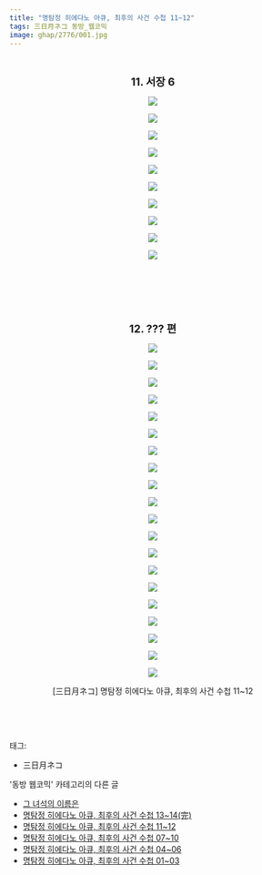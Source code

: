 ```yaml
---
title: "명탐정 히에다노 아큐, 최후의 사건 수첩 11~12"
tags: 三日月ネコ 동방_웹코믹
image: ghap/2776/001.jpg
---
```

<div class="article">
<p style="text-align: center; clear: none; float: none;"><br/></p>
<p style="text-align: center; clear: none; float: none;"><b><span style="font-size: 14pt;">11. 서장 6</span></b></p>
<p style="text-align: center; clear: none; float: none;"><img src="{{ site.nasurl }}/ghap/2776/001.jpg"/></p>
<p style="text-align: center; clear: none; float: none;"><img src="{{ site.nasurl }}/ghap/2776/002.jpg"/></p>
<p style="text-align: center; clear: none; float: none;"><img src="{{ site.nasurl }}/ghap/2776/003.jpg"/></p>
<p style="text-align: center; clear: none; float: none;"><img src="{{ site.nasurl }}/ghap/2776/004.jpg"/></p>
<p style="text-align: center; clear: none; float: none;"><img src="{{ site.nasurl }}/ghap/2776/005.jpg"/></p>
<p style="text-align: center; clear: none; float: none;"><img src="{{ site.nasurl }}/ghap/2776/006.jpg"/></p>
<p style="text-align: center; clear: none; float: none;"><img src="{{ site.nasurl }}/ghap/2776/007.jpg"/></p>
<p style="text-align: center; clear: none; float: none;"><img src="{{ site.nasurl }}/ghap/2776/008.jpg"/></p>
<p style="text-align: center; clear: none; float: none;"><img src="{{ site.nasurl }}/ghap/2776/009.jpg"/></p>
<p style="text-align: center; clear: none; float: none;"><img src="{{ site.nasurl }}/ghap/2776/010.jpg"/></p>
<p style="text-align: center; clear: none; float: none;"><br/></p>
<p style="text-align: center; clear: none; float: none;"><br/></p>
<p style="text-align: center; clear: none; float: none;"><br/></p>
<p style="text-align: center; clear: none; float: none;"><b><span style="font-size: 14pt;">12. ??? 편</span></b></p>
<p></p>
<p style="text-align: center; clear: none; float: none;"><img src="{{ site.nasurl }}/ghap/2776/011.jpg"/></p>
<p style="text-align: center; clear: none; float: none;"><img src="{{ site.nasurl }}/ghap/2776/012.jpg"/></p>
<p style="text-align: center; clear: none; float: none;"><img src="{{ site.nasurl }}/ghap/2776/013.jpg"/></p>
<p style="text-align: center; clear: none; float: none;"><img src="{{ site.nasurl }}/ghap/2776/014.jpg"/></p>
<p style="text-align: center; clear: none; float: none;"><img src="{{ site.nasurl }}/ghap/2776/015.jpg"/></p>
<p style="text-align: center; clear: none; float: none;"><img src="{{ site.nasurl }}/ghap/2776/016.jpg"/></p>
<p style="text-align: center; clear: none; float: none;"><img src="{{ site.nasurl }}/ghap/2776/017.jpg"/></p>
<p style="text-align: center; clear: none; float: none;"><img src="{{ site.nasurl }}/ghap/2776/018.jpg"/></p>
<p style="text-align: center; clear: none; float: none;"><img src="{{ site.nasurl }}/ghap/2776/019.jpg"/></p>
<p style="text-align: center; clear: none; float: none;"><img src="{{ site.nasurl }}/ghap/2776/020.jpg"/></p>
<p style="text-align: center; clear: none; float: none;"><img src="{{ site.nasurl }}/ghap/2776/021.jpg"/></p>
<p style="text-align: center; clear: none; float: none;"><img src="{{ site.nasurl }}/ghap/2776/022.jpg"/></p>
<p style="text-align: center; clear: none; float: none;"><img src="{{ site.nasurl }}/ghap/2776/023.jpg"/></p>
<p style="text-align: center; clear: none; float: none;"><img src="{{ site.nasurl }}/ghap/2776/024.jpg"/></p>
<p style="text-align: center; clear: none; float: none;"><img src="{{ site.nasurl }}/ghap/2776/025.jpg"/></p>
<p style="text-align: center; clear: none; float: none;"><img src="{{ site.nasurl }}/ghap/2776/026.jpg"/></p>
<p style="text-align: center; clear: none; float: none;"><img src="{{ site.nasurl }}/ghap/2776/027.jpg"/></p>
<p style="text-align: center; clear: none; float: none;"><img src="{{ site.nasurl }}/ghap/2776/028.jpg"/></p>
<p style="text-align: center; clear: none; float: none;"><img src="{{ site.nasurl }}/ghap/2776/029.jpg"/></p>
<p style="text-align: center; clear: none; float: none;"><img src="{{ site.nasurl }}/ghap/2776/030.jpg"/></p>
<p style="text-align: center; clear: none; float: none;">[三日月ネコ] 명탐정 히에다노 아큐, 최후의 사건 수첩 11~12</p>
<p style="text-align: center; clear: none; float: none;"><br/></p>
<p><br/></p>
</div><div class="tagTrail">
<p>태그: </p>
<ul>
<li>三日月ネコ</li>
</ul>
</div><div class="another">
<p>'동방 웹코믹' 카테고리의 다른 글</p>
<ul>
<li><a href="/2016-11-28-ghap_2780">그 녀석의 이름은</a></li>
<li><a href="/2016-11-27-ghap_2777">명탐정 히에다노 아큐, 최후의 사건 수첩 13~14(完)</a></li>
<li><a href="/2016-11-27-ghap_2776">명탐정 히에다노 아큐, 최후의 사건 수첩 11~12</a></li>
<li><a href="/2016-11-27-ghap_2775">명탐정 히에다노 아큐, 최후의 사건 수첩 07~10</a></li>
<li><a href="/2016-11-27-ghap_2774">명탐정 히에다노 아큐, 최후의 사건 수첩 04~06</a></li>
<li><a href="/2016-11-27-ghap_2773">명탐정 히에다노 아큐, 최후의 사건 수첩 01~03</a></li>
</ul>
</div><div class="cb_module cb_fluid">
<div class="cb_wrt cb_profile">
</div><!-- commentList close -->
</div>